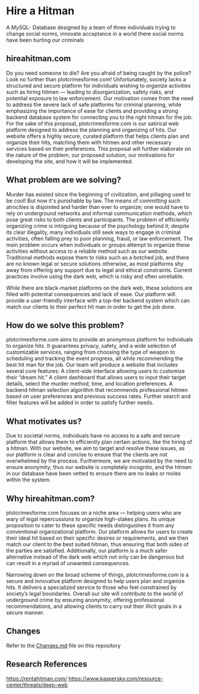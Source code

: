 # Hire a Hitman 
A MySQL- Database designed by a team of three individuals trying to change social norms, innovate acceptance in a world there social norms have been hurting our criminals

## hireahitman.com 
Do you need someone to die? Are you afraid of being caught by the police? Look no further than plotcrimesforme.com! 
Unfortunately, society lacks a structured and secure platform for individuals wishing to organize activities such as hiring hitmen — leading to disorganization, safety risks, and potential exposure to law enforcement. Our motivation comes from the need to address the severe lack of safe platforms for criminal planning, while emphasizing the importance of ease for clients and providing a strong backend database system for connecting you to the right hitman for the job. 
For the sake of this proposal, plotcrimesforme.com is our satirical web platform designed to address the planning and organizing of hits. Our website offers a highly secure, curated platform that helps clients plan and organize their hits, matching them with hitmen and other necessary services based on their preferences.
This proposal will further elaborate on the nature of the problem, our proposed solution, our motivations for developing the site, and how it will be implemented. 

## What problem are we solving?
Murder has existed since the beginning of civilization, and pillaging used to be cool! But now it's punishable by law. The means of committing such atrocities is disjointed and harder than ever to organize; one would have to rely on underground networks and informal communication methods, which pose great risks to both clients and participants. 
The problem of efficiently organizing crime is intriguing because of the psychology behind it; despite its clear illegality, many individuals still seek ways to engage in criminal activities, often falling prey to poor planning, fraud, or law enforcement. 
The main problem occurs when individuals or groups attempt to organize these activities without access to a reliable method such as our website. Traditional methods expose them to risks such as a botched job, and there are no known legal or secure solutions otherwise, as most platforms shy away from offering any support due to legal and ethical constraints. Current practices involve using the dark web, which is risky and often unreliable. 

While there are black-market platforms on the dark web, these solutions are filled with potential consequences and lack of ease. Our platform will provide a user-friendly interface with a top-tier backend system which can match our clients to their perfect hit man in order to get the job done. 

## How do we solve this problem?
plotcrimesforme.com aims to provide an anonymous platform for individuals to organize hits. It guarantees privacy, safety, and a wide selection of customizable services, ranging from choosing the type of weapon to scheduling and tracking the event progress, all while recommending the best hit man for the job. 
Our team will produce a website that includes several core features:
A client-side interface allowing users to customize their “dream hit.”
A client dashboard that allows users to input their target details, select the murder method, time, and location preferences. 
A backend hitman selection algorithm that recommends professional hitmen based on user preferences and previous success rates. 
Further search and filter features will be added in order to satisfy further needs.

## What motivates us?
Due to societal norms, individuals have no access to a safe and secure platform that allows them to efficiently plan certain actions, like the hiring of a hitman. With our website, we aim to target and resolve these issues, as our platform is clear and concise to ensure that the clients are not overwhelmed by the process. Furthermore, we are motivated by the need to ensure anonymity; thus our website is completely incognito, and the hitmen in our database have been vetted to ensure there are no leaks or moles within the system.

## Why hireahitman.com?
plotcrimesforme.com focuses on a niche area — helping users who are wary of legal repercussions to organize high-stakes plans. Its unique proposition to cater to these specific needs distinguishes it from any conventional organizational platform. Our platform allows for users to create their ideal hit based on their specific desires or requirements, and we then match our client to the best suited hitman, thus ensuring that both sides of the parties are satisfied. Additionally, our platform is a much safer alternative instead of the dark web which not only can be dangerous but can result in a myriad of unwanted consequences. 

Narrowing down on the broad scheme of things, plotcrimesforme.com is a secure and innovative platform designed to help users plan and organize hits. It delivers a specialized service to those who feel constrained by society’s legal boundaries. Overall our site will contribute to the world of underground crime by ensuring anonymity, offering professional recommendations, and allowing clients to carry out their illicit goals in a secure manner.

## Changes 
Refer to the [Changes.md](Changes.md) file on this repository

## Research References
https://rentahitman.com/
https://www.kaspersky.com/resource-center/threats/deep-web


